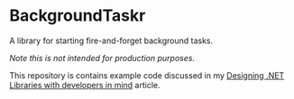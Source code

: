 # BackgroundTaskr

A library for starting fire-and-forget background tasks.

_Note this is not intended for production purposes._

This repository is contains example code discussed in my [Designing .NET Libraries with developers in mind](https://haydabase.github.io/2021/06/28/dotnet-library-design.html) article.